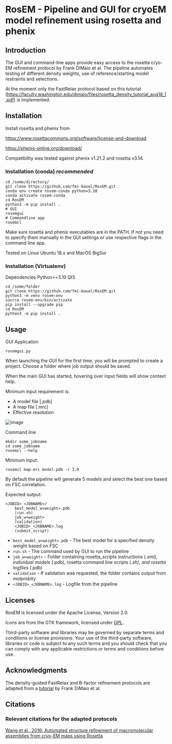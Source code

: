 # RosEM - Pipeline and GUI for cryoEM model refinement using rosetta and phenix

## Introduction

The GUI and command-line apps provide easy access to the rosetta cryo-EM refinement protocol by Frank DiMaio et al. The pipeline automates testing of different density weights, use of reference/starting model restraints and selections.

At the moment only the FastRelax protocol based on this tutorial (https://faculty.washington.edu/dimaio/files/rosetta_density_tutorial_aug18_1.pdf) is implemented.


## Installation

Install rosetta and phenix from

https://www.rosettacommons.org/software/license-and-download

https://phenix-online.org/download/

Compatibility was tested against phenix v1.21.2 and rosetta v3.14.

### Installation (conda) ***recommended***

```
cd /some/directory/
git clone https://github.com/fmi-basel/RosEM.git
conda env create rosem-conda python=3.10
conda activate rosem-conda
cd RosEM
python3 -m pip install .
# GUI
rosemgui
# Commandline app
rosemcl
```

Make sure rosetta and phenix executables are in the PATH. If not you need to specify them manually in the GUI settings or use respective flags in the command line app.

Tested on Linux Ubuntu 18.x and MacOS BigSur

### Installation (Virtualenv)

Dependencies
Python>=3.10
Qt5

```
cd /some/folder
git clone https://github.com/fmi-basel/RosEM.git
python3 -m venv rosem-env
source rosem-env/bin/activate
pip install --upgrade pip
cd RosEM
python3 -m pip install .

```
## Usage

GUI Application
```
rosemgui.py
```

When launching the GUI for the first time, you  will be prompted to create a project. Choose a folder where job output should be saved.

When the main GUI has started, hovering over input fields will show context help.

Minimum input requirement is:
* A model file [.pdb]
* A map file [.mrc]
* Effective resolution

![image](https://user-images.githubusercontent.com/29370094/125800628-f74b92e7-4e3e-4be0-8b4d-c2d17d294266.png)

Command line
```
mkdir some_jobname
cd some_jobname
rosemcl --help
```

Minimum input:
```
rosemcl map.mrc model.pdb -r 3.0
```

By default the pipeline will generate 5 models and select the best one based on FSC correlation.

Expected output:

```
<JOBID>_<JOBNAME>/
    best_model_w<weight>.pdb
    (run.sh)
    job_w<weight>
    (validation)
    <JOBID>_<JOBNAME>.log
    (submit_script)
```

* `best_model_w<weight>.pdb` - The best model for a specified density weight based on FSC
* `run.sh` - The command used by GUI to run the pipeline
* `job_w<weight>` - Folder containing rosetta_scripts instructions (*.xml), individual models (*.pdb), rosetta command line scripts (*.sh), and rosetta logfiles (*.pdb)
* `validation` - If validation was requested, the folder contains output from molprobity
* `<JOBID>_<JOBNAME>.log` - Logfile from the pipeline

## Licenses

RosEM is licensed under the Apache License, Version 2.0.

Icons are from the GTK framework, licensed under [GPL](https://gitlab.gnome.org/GNOME/gtk/-/blob/main/COPYING).

Third-party software and libraries may be governed by separate terms and conditions or license provisions. Your use of the third-party software, libraries or code is subject to any such terms and you should check that you can comply with any applicable restrictions or terms and conditions before use.

## Acknowledgments

The density-guided FastRelax and B-factor refinement protocols are adapted from a [tutorial](https://faculty.washington.edu/dimaio/files/rosetta_density_tutorial_aug18_1.pdf) by Frank DiMaio et al. 

## Citations

### Relevant citations for the adapted protocols
[Wang et al., 2016: Automated structure refinement of macromolecular assemblies from cryo-EM maps using Rosetta](https://doi.org/10.7554/eLife.17219)

